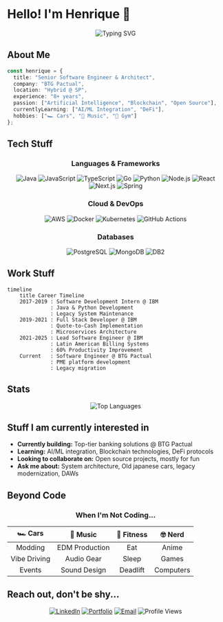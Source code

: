 # Hello! I'm Henrique 👋

<div align="center">
  
![Typing SVG](https://readme-typing-svg.herokuapp.com?font=Fira+Code&pause=1000&color=00D9FF&center=true&vCenter=true&width=435&lines=Senior+Software+Engineer;CTO+%40+AxxisPay+US;Full-Stack+Developer;Fintech+Enthusiast;Car+Lover+%F0%9F%8F%8E;Music+Producer+%F0%9F%8E%B5;Gym+Rat+%F0%9F%92%AA)

</div>

## About Me

```typescript
const henrique = {
  title: "Senior Software Engineer & Architect",
  company: "BTG Pactual",
  location: "Hybrid @ SP",
  experience: "8+ years",
  passion: ["Artificial Intelligence", "Blockchain", "Open Source"],
  currentlyLearning: ["AI/ML Integration", "DeFi"],
  hobbies: ["🏎️ Cars", "🎵 Music", "💪 Gym"]
};
```

## Tech Stuff

<div align="center">

### Languages & Frameworks
![Java](https://img.shields.io/badge/Java-ED8B00?style=for-the-badge&logo=openjdk&logoColor=white)
![JavaScript](https://img.shields.io/badge/JavaScript-F7DF1E?style=for-the-badge&logo=javascript&logoColor=black)
![TypeScript](https://img.shields.io/badge/TypeScript-007ACC?style=for-the-badge&logo=typescript&logoColor=white)
![Go](https://img.shields.io/badge/Go-00ADD8?style=for-the-badge&logo=go&logoColor=white)
![Python](https://img.shields.io/badge/Python-3776AB?style=for-the-badge&logo=python&logoColor=white)
![Node.js](https://img.shields.io/badge/Node.js-43853D?style=for-the-badge&logo=node.js&logoColor=white)
![React](https://img.shields.io/badge/React-20232A?style=for-the-badge&logo=react&logoColor=61DAFB)
![Next.js](https://img.shields.io/badge/Next.js-000000?style=for-the-badge&logo=next.js&logoColor=white)
![Spring](https://img.shields.io/badge/Spring-6DB33F?style=for-the-badge&logo=spring&logoColor=white)

### Cloud & DevOps
![AWS](https://img.shields.io/badge/AWS-232F3E?style=for-the-badge&logo=amazon-aws&logoColor=white)
![Docker](https://img.shields.io/badge/Docker-2496ED?style=for-the-badge&logo=docker&logoColor=white)
![Kubernetes](https://img.shields.io/badge/Kubernetes-326CE5?style=for-the-badge&logo=kubernetes&logoColor=white)
![GitHub Actions](https://img.shields.io/badge/GitHub_Actions-2088FF?style=for-the-badge&logo=github-actions&logoColor=white)

### Databases
![PostgreSQL](https://img.shields.io/badge/PostgreSQL-316192?style=for-the-badge&logo=postgresql&logoColor=white)
![MongoDB](https://img.shields.io/badge/MongoDB-4EA94B?style=for-the-badge&logo=mongodb&logoColor=white)
![DB2](https://img.shields.io/badge/IBM_DB2-052FAD?style=for-the-badge&logo=ibm&logoColor=white)

</div>

## Work Stuff

```mermaid
timeline
    title Career Timeline
    2017-2019 : Software Development Intern @ IBM
              : Java & Python Development
              : Legacy System Maintenance
    2019-2021 : Full Stack Developer @ IBM
              : Quote-to-Cash Implementation
              : Microservices Architecture
    2021-2025 : Lead Software Engineer @ IBM
              : Latin American Billing Systems
              : 60% Productivity Improvement
    Current   : Software Engineer @ BTG Pactual
              : PME platform development
              : Legacy migration
```

## Stats

<div align="center">
  
<!-- ![GitHub Stats](https://github-readme-stats.vercel.app/api?username=hgthome&show_icons=true&theme=tokyonight&hide_border=true&count_private=true) -->

![Top Languages](https://github-readme-stats.vercel.app/api/top-langs/?username=hgthome&layout=compact&theme=tokyonight&hide_border=true)

<!-- ![GitHub Streak](https://github-readme-streak-stats.herokuapp.com/?user=hgthome&theme=tokyonight&hide_border=true) -->

</div>

## Stuff I am currently interested in 

- **Currently building:** Top-tier banking solutions @ BTG Pactual
- **Learning:** AI/ML integration, Blockchain technologies, DeFi protocols
- **Looking to collaborate on:** Open source projects, mostly for fun
- **Ask me about:** System architecture, Old japanese cars, legacy modernization, DAWs

## Beyond Code

<div align="center">

### When I'm Not Coding...

| 🏎️ **Cars** | 🎵 **Music** | 💪 **Fitness** | 🤓 **Nerd** |
|:---:|:---:|:---:|:---:|
| Modding | EDM Production | Eat | Anime |
| Vibe Driving | Audio Gear | Sleep | Games |
| Events | Sound Design | Deadlift | Computers |

</div>

## Reach out, don't be shy...

<div align="center">

[![LinkedIn](https://img.shields.io/badge/LinkedIn-0077B5?style=for-the-badge&logo=linkedin&logoColor=white)](https://linkedin.com/in/hgthome)
[![Portfolio](https://img.shields.io/badge/Portfolio-FF5722?style=for-the-badge&logo=todoist&logoColor=white)](https://hgtho.me)
[![Email](https://img.shields.io/badge/Email-D14836?style=for-the-badge&logo=gmail&logoColor=white)](mailto:henrique.thome@outlook.com)
![Profile Views](https://komarev.com/ghpvc/?username=hgthome&color=blueviolet&style=for-the-badge)

</div>
